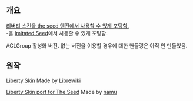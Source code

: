 ## 개요
[리버티 스킨을 the seed 엔진에서 사용할 수 있게 포팅함.](https://github.com/namu-theseed/theseed-skin-liberty)  
-을 [Imitated Seed](https://github.com/gdl-blue/imitated-seed)에서 사용할 수 있게 포팅함.

ACLGroup 활성화 버전. 없는 버전을 이용할 경우에 대한 핸들링은 아직 안 만들었음.

## 원작
[Liberty Skin](https://gitlab.com/librewiki/Liberty-MW-Skin) Made by [Librewiki](https://librewiki.net/)

[Liberty Skin port for The Seed](https://github.com/namu-theseed/theseed-skin-liberty) Made by [namu](https://forum.theseed.io)
